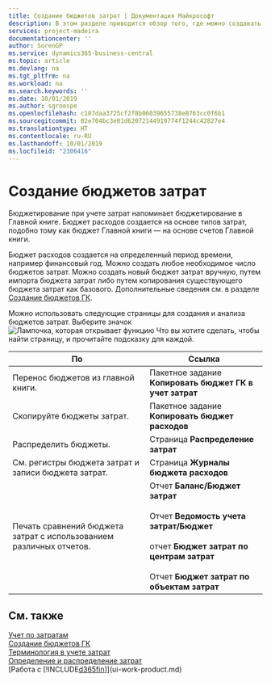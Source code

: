 ```yaml
---
title: Создание бюджетов затрат | Документация Майкрософт
description: В этом разделе приводится обзор того, где можно создавать и анализировать бюджеты затрат.
services: project-madeira
documentationcenter: ''
author: SorenGP
ms.service: dynamics365-business-central
ms.topic: article
ms.devlang: na
ms.tgt_pltfrm: na
ms.workload: na
ms.search.keywords: ''
ms.date: 10/01/2019
ms.author: sgroespe
ms.openlocfilehash: c107daa3725cf2f8b06039655738e8763cc0f6b1
ms.sourcegitcommit: 02e704bc3e01d62072144919774f1244c42827e4
ms.translationtype: HT
ms.contentlocale: ru-RU
ms.lasthandoff: 10/01/2019
ms.locfileid: "2306416"
---
```

# <a name="creating-cost-budgets"></a>Создание бюджетов затрат
Бюджетирование при учете затрат напоминает бюджетирование в Главной книге. Бюджет расходов создается на основе типов затрат, подобно тому как бюджет Главной книги — на основе счетов Главной книги.  

Бюджет расходов создается на определенный период времени, например финансовый год. Можно создать любое необходимое число бюджетов затрат. Можно создать новый бюджет затрат вручную, путем импорта бюджета затрат либо путем копирования существующего бюджета затрат как базового. Дополнительные сведения см. в разделе [Создание бюджетов ГК](finance-how-create-budgets.md).

Можно использовать следующие страницы для создания и анализа бюджетов затрат. Выберите значок ![Лампочка, которая открывает функцию Что вы хотите сделать](media/ui-search/search_small.png "Что вы хотите сделать"), чтобы найти страницу, и прочитайте подсказку для каждой.

|По|Ссылка|  
|--------|---------|  
|Перенос бюджетов из главной книги.|Пакетное задание **Копировать бюджет ГК в учет затрат**|  
|Скопируйте бюджеты затрат.|Пакетное задание **Копировать бюджет расходов**|  
|Распределить бюджеты.|Страница **Распределение затрат**|  
|См. регистры бюджета затрат и записи бюджета затрат.|Страница **Журналы бюджета расходов**|  
|Печать сравнений бюджета затрат с использованием различных отчетов.|Отчет **Баланс/Бюджет затрат**<br /><br /> Отчет **Ведомость учета затрат/Бюджет**<br /><br /> отчет **Бюджет затрат по центрам затрат**<br /><br /> Отчет **Бюджет затрат по объектам затрат**|  

## <a name="see-also"></a>См. также  
[Учет по затратам](finance-manage-cost-accounting.md)  
[Создание бюджетов ГК](finance-how-create-budgets.md)  
[Терминология в учете затрат](finance-terminology-in-cost-accounting.md)   
[Определение и распределение затрат](finance-define-and-allocate-costs.md)  
[Работа с [!INCLUDE[d365fin](includes/d365fin_md.md)]](ui-work-product.md)
